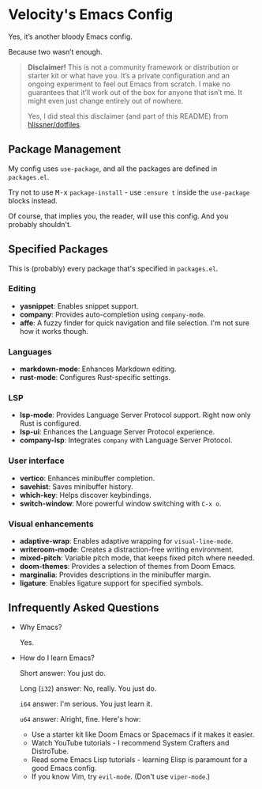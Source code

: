 # Velocity's Emacs Config

Yes, it’s another bloody Emacs config.

Because two wasn’t enough.

> **Disclaimer!** This is not a community framework or distribution or starter kit or what have you. It’s a private configuration and an ongoing experiment to feel out Emacs from scratch. I make no guarantees that it’ll work out of the box for anyone that isn’t me. It might even just change entirely out of nowhere.
>
> Yes, I did steal this disclaimer (and part of this README) from [hlissner/dotfiles](https://github.com/hlissner/dotfiles).

## Package Management

My config uses `use-package`, and all the packages are defined in `packages.el`.

Try not to use <kbd>M-x</kbd> `package-install` - use `:ensure t` inside the `use-package` blocks instead.

Of course, that implies you, the reader, will use this config. And you probably shouldn't.

## Specified Packages

This is (probably) every package that's specified in `packages.el`.

### Editing

- **yasnippet**: Enables snippet support.
- **company**: Provides auto-completion using `company-mode`.
- **affe**: A fuzzy finder for quick navigation and file selection. I'm not sure how it works though.

### Languages

- **markdown-mode**: Enhances Markdown editing.
- **rust-mode**: Configures Rust-specific settings.

### LSP

- **lsp-mode**: Provides Language Server Protocol support. Right now only Rust is configured.
- **lsp-ui**: Enhances the Language Server Protocol experience.
- **company-lsp**: Integrates `company` with Language Server Protocol.

### User interface

- **vertico**: Enhances minibuffer completion.
- **savehist**: Saves minibuffer history.
- **which-key**: Helps discover keybindings.
- **switch-window**: More powerful window switching with `C-x o`.

### Visual enhancements

- **adaptive-wrap**: Enables adaptive wrapping for `visual-line-mode`.
- **writeroom-mode**: Creates a distraction-free writing environment.
- **mixed-pitch**: Variable pitch mode, that keeps fixed pitch where needed.
- **doom-themes**: Provides a selection of themes from Doom Emacs.
- **marginalia**: Provides descriptions in the minibuffer margin.
- **ligature**: Enables ligature support for specified symbols.

## Infrequently Asked Questions

* Why Emacs?

  Yes.
  
* How do I learn Emacs?

  Short answer: You just do.

  Long (`i32`) answer: No, really. You just do.

  `i64` answer: I'm serious. You just learn it.

  `u64` answer: Alright, fine. Here's how:

  + Use a starter kit like Doom Emacs or Spacemacs if it makes it easier.
  + Watch YouTube tutorials - I recommend System Crafters and DistroTube.
  + Read some Emacs Lisp tutorials - learning Elisp is paramount for a good Emacs config.
  + If you know Vim, try `evil-mode`. (Don't use `viper-mode`.)
